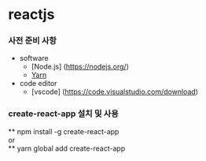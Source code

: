 # reactjs
### 사전 준비 사항
* software
  * [Node.js] (https://nodejs.org/)
  * [Yarn](https://yarnpkg.com/en/docs/install#windows-stable)
* code editor
  * [vscode] (https://code.visualstudio.com/download)
### create-react-app 설치 및 사용

** npm install -g create-react-app 
<br>or</br>
** yarn global add create-react-app


